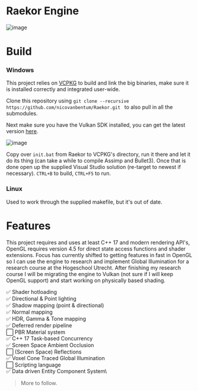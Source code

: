 # Raekor Engine

![image](https://i.imgur.com/BoJFQ4V.png)

# Build

### Windows
This project relies on [VCPKG](https://github.com/microsoft/vcpkg) to build and link the big binaries, make sure it is installed correctly and integrated user-wide.

Clone this repository using
```git clone --recursive https://github.com/nicovanbentum/Raekor.git ``` to also pull in all the submodules.

Next make sure you have the Vulkan SDK installed, you can get the latest version [here](https://vulkan.lunarg.com/sdk/home#sdk/downloadConfirm/latest/windows/vulkan-sdk.exe).

![image](https://i.imgur.com/2VFTJFH.png)

Copy over ```init.bat``` from Raekor to VCPKG's directory, run it there and let it do its thing (can take a while to compile Assimp and Bullet3). Once that is done open up the supplied Visual Studio solution (re-target to newest if necessary). ```CTRL+B``` to build, ```CTRL+F5``` to run.

### Linux
Used to work through the supplied makefile, but it's out of date.

# Features
This project requires and uses at least C++ 17 and modern rendering API's, OpenGL requires version 4.5 for direct state access functions and shader extensions. Focus has currently shifted to getting features in fast in OpenGL so I can use the engine to  research and implement Global Illumination for a research course at the Hogeschool Utrecht. After finishing my research course I will be migrating the engine to Vulkan (not sure if I will keep OpenGL support) and start working on physically based shading.

✅ Shader hotloading\
✅ Directional & Point lighting\
✅ Shadow mapping (point & directional)\
✅ Normal mapping\
✅ HDR, Gamma & Tone mapping\
✅ Deferred render pipeline\
⬜️ PBR Material system\
✅ C++ 17 Task-based Concurrency\
✅ Screen Space Ambient Occlusion\
⬜️ (Screen Space) Reflections\
✅ Voxel Cone Traced Global Illumination\
⬜️ Scripting language\
✅ Data driven Entity Component System\

> More to follow.
